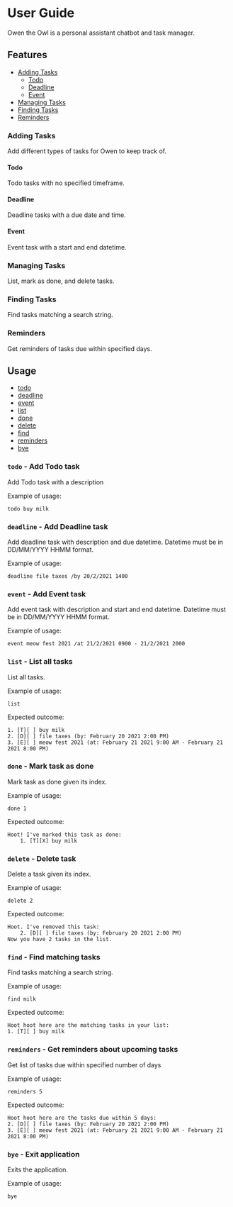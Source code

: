 # User Guide

Owen the Owl is a personal assistant chatbot and task manager.

## Features

- [Adding Tasks](###adding-tasks)
    - [Todo](####todo)
    - [Deadline](####deadline)
    - [Event](####event)
- [Managing Tasks](###managing-tasks)
- [Finding Tasks](###finding-tasks)
- [Reminders](###reminders)

### Adding Tasks
Add different types of tasks for Owen to keep track of.

#### Todo

Todo tasks with no specified timeframe.

#### Deadline

Deadline tasks with a due date and time.

#### Event

Event task with a start and end datetime.

### Managing Tasks
List, mark as done, and delete tasks.

### Finding Tasks
Find tasks matching a search string.

### Reminders
Get reminders of tasks due within specified days.

## Usage

- [todo](###todo---add-todo-task)
- [deadline](###deadline---add-deadline-task)
- [event](###event---add-event-task)
- [list](###list---list-all-tasks)
- [done](###done---mark-task-as-done)
- [delete](###delete---delete-task)
- [find](###find---find-matching-tasks)
- [reminders](###reminders---get-reminders-about-upcoming-tasks)
- [bye](###bye---exit-application)

### `todo` - Add Todo task
Add Todo task with a description

Example of usage: 

`todo buy milk`

### `deadline` - Add Deadline task
Add deadline task with description and due datetime. Datetime must be in DD/MM/YYYY HHMM format.

Example of usage: 

`deadline file taxes /by 20/2/2021 1400`

### `event` - Add Event task
Add event task with description and start and end datetime. Datetime must be in DD/MM/YYYY HHMM format.

Example of usage: 

`event meow fest 2021 /at 21/2/2021 0900 - 21/2/2021 2000`

### `list` - List all tasks
List all tasks.

Example of usage: 

`list`

Expected outcome:

```
1. [T][ ] buy milk
2. [D][ ] file taxes (by: February 20 2021 2:00 PM)
3. [E][ ] meow fest 2021 (at: February 21 2021 9:00 AM - February 21 2021 8:00 PM)
```

### `done` - Mark task as done
Mark task as done given its index.

Example of usage: 

`done 1`

Expected outcome:

```
Hoot! I've marked this task as done:
    1. [T][X] buy milk
```

### `delete` - Delete task
Delete a task given its index.

Example of usage: 

`delete 2`

Expected outcome:

```
Hoot. I've removed this task:
    2. [D][ ] file taxes (by: February 20 2021 2:00 PM)
Now you have 2 tasks in the list.
```

### `find` - Find matching tasks
Find tasks matching a search string.

Example of usage: 

`find milk`

Expected outcome:

```
Hoot hoot here are the matching tasks in your list:
1. [T][ ] buy milk
```

### `reminders` - Get reminders about upcoming tasks
Get list of tasks due within specified number of days

Example of usage: 

`reminders 5`

Expected outcome:

```
Hoot hoot here are the tasks due within 5 days:
2. [D][ ] file taxes (by: February 20 2021 2:00 PM)
3. [E][ ] meow fest 2021 (at: February 21 2021 9:00 AM - February 21 2021 8:00 PM)
```

### `bye` - Exit application
Exits the application.

Example of usage: 

`bye`
